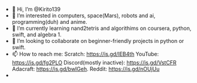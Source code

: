 - 👋 Hi, I’m @Kirito139
- 👀 I’m interested in computers, space(Mars), robots and ai, programming(duh) and anime.
- 🌱 I’m currently learning nand2tetris and algorithims on coursera, python, swift, and algebra 1.
- 💞️ I’m looking to collaborate on beginner-friendly projects in python or swift.
- 📫 How to reach me:  Scratch: https://is.gd/IEB4th YouTube: https://is.gd/fg2PLO Discord(mostly inactive): https://is.gd/VstCFR Adacraft: https://is.gd/bwIGeh. Reddit: https://is.gd/nOUjUu
- 

<!---
Kirito139/Kirito139 is a ✨ special ✨ repository because its `README.md` (this file) appears on your GitHub profile.
You can click the Preview link to take a look at your changes.
--->
